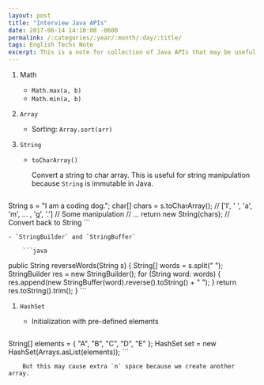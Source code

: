 ```yaml
---
layout: post
title: "Interview Java APIs"
date: 2017-06-14 14:10:00 -0600
permalink: /:categories/:year/:month/:day/:title/
tags: English Techs Note
excerpt: This is a note for collection of Java APIs that may be useful in coding interviews.
---
```


1. Math

    - `Math.max(a, b)`
    - `Math.min(a, b)`

1. `Array`

    - Sorting: `Array.sort(arr)`

1. `String`

    - `toCharArray()`

        Convert a string to char array. This is useful for string manipulation because `String` is immutable in Java.

        ```java
String s = "I am a coding dog.";
char[] chars = s.toCharArray(); // ['I', ' ', 'a', 'm', ... , 'g', '.']
// Some manipulation
// ...
return new String(chars); // Convert back to String
        ```

    - `StringBuilder` and `StringBuffer`

        ```java
public String reverseWords(String s) {
  String[] words = s.split(" ");
  StringBuilder res = new StringBuilder();
  for (String word: words) {
          res.append(new StringBuffer(word).reverse().toString() + " ");
  }
  return res.toString().trim();
}
        ```

1. `HashSet`

    - Initialization with pre-defined elements

        ```java
String[] elements = { "A", "B", "C", "D", "E" };
HashSet set = new HashSet(Arrays.asList(elements));
        ```

        But this may cause extra `n` space because we create another array.
